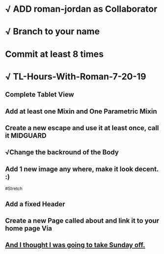 # √ ADD roman-jordan as Collaborator
# √ Branch to your name
# Commit at least 8 times

# √ TL-Hours-With-Roman-7-20-19

## Complete Tablet View

## Add at least one Mixin and One Parametric Mixin

## Create a new escape and use it at least once, call it MIDGUARD

## √Change the backround of the Body

## Add 1 new image any where, make it look decent. :)

#Stretch

## Add a fixed Header

## Create a new Page called about and link it to your home page Via <a href="about.html">

## And I thought I was going to take Sunday off. 

